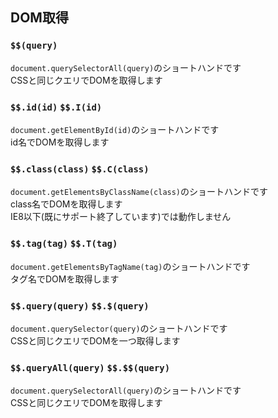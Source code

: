 ## DOM取得
### `$$(query)`
`document.querySelectorAll(query)`のショートハンドです  
CSSと同じクエリでDOMを取得します

### `$$.id(id)` `$$.I(id)`
`document.getElementById(id)`のショートハンドです  
id名でDOMを取得します

### `$$.class(class)` `$$.C(class)`
`document.getElementsByClassName(class)`のショートハンドです  
class名でDOMを取得します  
IE8以下(既にサポート終了しています)では動作しません

### `$$.tag(tag)` `$$.T(tag)`
`document.getElementsByTagName(tag)`のショートハンドです  
タグ名でDOMを取得します

### `$$.query(query)` `$$.$(query)`
`document.querySelector(query)`のショートハンドです  
CSSと同じクエリでDOMを一つ取得します

### `$$.queryAll(query)` `$$.$$(query)`
`document.querySelectorAll(query)`のショートハンドです  
CSSと同じクエリでDOMを取得します

